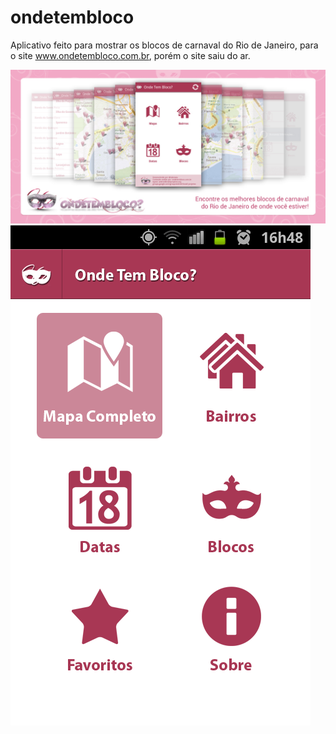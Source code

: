 # ondetembloco
Aplicativo feito para mostrar os blocos de carnaval do Rio de Janeiro, para o site www.ondetembloco.com.br, porém o site saiu do ar.


![Imagem1](https://github.com/ibnbr/ondetembloco/blob/master/Imagens/1024x500_v2.jpg)
![Imagem1](https://github.com/ibnbr/ondetembloco/blob/master/Imagens/Layout1.1_home.png)
